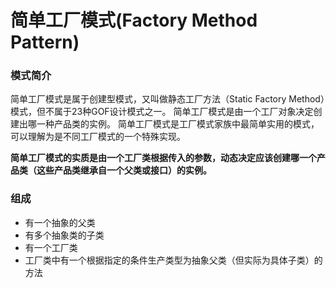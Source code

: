 # 简单工厂模式(Factory Method Pattern)

### 模式简介

简单工厂模式是属于创建型模式，又叫做静态工厂方法（Static Factory Method）模式，但不属于23种GOF设计模式之一。
简单工厂模式是由一个工厂对象决定创建出哪一种产品类的实例。
简单工厂模式是工厂模式家族中最简单实用的模式，可以理解为是不同工厂模式的一个特殊实现。

**简单工厂模式的实质是由一个工厂类根据传入的参数，动态决定应该创建哪一个产品类（这些产品类继承自一个父类或接口）的实例。**

### 组成

- 有一个抽象的父类
- 有多个抽象类的子类
- 有一个工厂类
- 工厂类中有一个根据指定的条件生产类型为抽象父类（但实际为具体子类）的方法